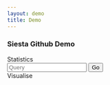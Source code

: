 ```yaml
---
layout: demo
title: Demo
---
```

<div class="outer-spinner outer-overlay" id="spinner" style="display: none">
    <div class="spinner overlay">
        <div class="cube1"></div>
        <div class="cube2"></div>
    </div>
</div>
<div class="outer-overlay" id="no-results" style="display: none">
    <div class="overlay">
        <div id="centred-text">No results.</div>
    </div>
</div>
<div class="col-md-3 repo-col" style="display: none" id="template">
    <div class="repo">
        <div class="user">
            <span class="username"></span>
            <img/>
        </div>
        <h3 class="name"></h3>
        <div class="description"></div>
        <div class="stats">
            <div class="watchers stat">
                <div class="inner-stat">
                    <div><i class="fa fa-eye"></i></div>
                    <div class="num"></div>
                </div>
            </div>
            <div class="stars stat">
                <div class="inner-stat">
                    <div>
                        <i class="fa fa-star"></i>
                    </div>
                    <div class="num"></div>
                </div>
            </div>
            <div class="forks stat">
                <div class="inner-stat">
                    <div>
                        <i class="fa fa-code-fork" style="width: 20px; height: 20px"></i>
                    </div>
                    <div class="num"></div>
                </div>
            </div>
        </div>
        <div class="border"></div>
    </div>
</div>
<div id="header">
    <h3>Siesta Github Demo</h3>
    <a class="button" id="statistics-button" onclick="showStats()">Statistics</a>
</div>

<div id="content" class="container">
    <div id="repos">
        <div class="row"></div>
    </div>
    <div id="visualisation" style="display: none">
    </div>
</div>

<div id="footer">
    <div id="inner-footer">
        <div class="form">
            <i class="glyphicon glyphicon-user"></i>
            <input onkeypress="queryKeyPress(event)" id="INPUT_1" placeholder="Query" type="email" name="identification" ></input>
            <button type="submit" class="go-button" onclick="query()">
            Go
            </button>
        </div>
        <a  class="button" id="visualise" onclick="visualisePressed(this)">Visualise</a>
    </div>
</div>